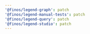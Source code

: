 ```yaml
---
'@finos/legend-graph': patch
'@finos/legend-manual-tests': patch
'@finos/legend-query': patch
'@finos/legend-studio': patch
---
```

